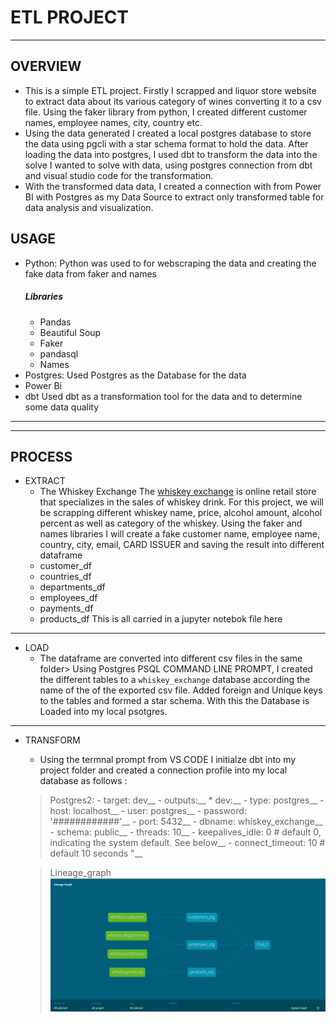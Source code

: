 # ETL PROJECT 
_______________________________________________________________
## OVERVIEW
- This is a simple ETL project. Firstly I scrapped and liquor store website to extract data about its various category of wines converting it to a csv file. Using the faker library from python, I created different customer names, employee names, city, country etc. 
- Using the data generated I created a local postgres database to store the data using pgcli with a star schema format to hold the data. After loading the data into postgres, I used dbt to transform the data into the solve  I wanted to solve with data, using postgres connection from dbt and visual studio code for the transformation. 
- With the transformed data data, I created a connection with from Power BI with Postgres as my Data Source to extract only transformed table for data analysis and visualization.

## USAGE
 - Python:
    Python was used to for webscraping the data and creating the fake data from faker and names
    ##### Libraries
    - Pandas
    - Beautiful Soup
    - Faker
    - pandasql
    - Names
 - Postgres:
    Used Postgres as the Database for the data
 - Power Bi
 - dbt 
    Used dbt as a transformation tool for the data and to determine some data quality
___________________________________________________________________
___________________________________________________________________

## PROCESS

 - EXTRACT
    - The Whiskey Exchange The [whiskey exchange](https://www.thewhiskyexchange.com/) is online retail store that specializes in the sales of whiskey drink. For this project, we will be scrapping different whiskey name, price, alcohol amount, alcohol percent as well as category of the whiskey. 
    Using the faker and names libraries I will create a fake customer name, employee name, country, city, email, CARD ISSUER and saving the result into different dataframe
     - customer_df
     - countries_df
     - departments_df
     - employees_df
     - payments_df
     - products_df
    This is all carried in a jupyter notebok file here
___________________________________________________________________
 - LOAD
    - The dataframe are converted into different csv files in the same folder> Using Postgres PSQL COMMAND LINE PROMPT, I created the different tables to a `whiskey_exchange` database according the name of the of the exported csv file. Added foreign and Unique keys to the tables and formed a star schema. With this the Database is Loaded into my local psotgres.
___________________________________________________________________

  - TRANSFORM
    - Using the termnal prompt from VS CODE I initialze dbt into my project folder and created a connection profile into my local database as follows :
    > Postgres2:
        - target: dev__
        - outputs:__
           * dev:__
            - type: postgres__ 
            - host: localhost__
            - user: postgres__
            - password: '############'__
            - port: 5432__
            - dbname: whiskey_exchange__
            - schema: public__
            - threads: 10__
           -  keepalives_idle: 0 # default 0, indicating the system default. See below__
            - connect_timeout: 10 # default 10 seconds "__

    > Lineage_graph
    ![Graph](https://github.com/jbassie/ETL-PROJECT/blob/main/_images/linear_graph.png)


